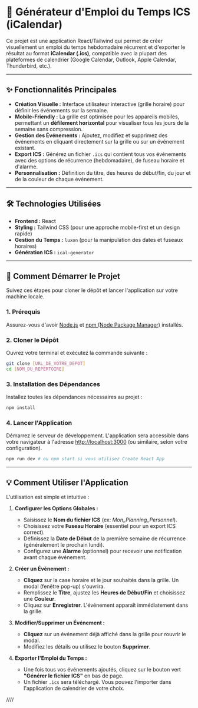 # 📅 Générateur d'Emploi du Temps ICS (iCalendar)

Ce projet est une application React/Tailwind qui permet de créer visuellement un emploi du temps hebdomadaire récurrent et d'exporter le résultat au format **iCalendar (.ics)**, compatible avec la plupart des plateformes de calendrier (Google Calendar, Outlook, Apple Calendar, Thunderbird, etc.).

-----

## ✨ Fonctionnalités Principales

  * **Création Visuelle :** Interface utilisateur interactive (grille horaire) pour définir les événements sur la semaine.
  * **Mobile-Friendly :** La grille est optimisée pour les appareils mobiles, permettant un **défilement horizontal** pour visualiser tous les jours de la semaine sans compression.
  * **Gestion des Événements :** Ajoutez, modifiez et supprimez des événements en cliquant directement sur la grille ou sur un événement existant.
  * **Export ICS :** Générez un fichier `.ics` qui contient tous vos événements avec des options de récurrence (hebdomadaire), de fuseau horaire et d'alarme.
  * **Personnalisation :** Définition du titre, des heures de début/fin, du jour et de la couleur de chaque événement.

-----

## 🛠️ Technologies Utilisées

  * **Frontend :** React
  * **Styling :** Tailwind CSS (pour une approche mobile-first et un design rapide)
  * **Gestion du Temps :** `luxon` (pour la manipulation des dates et fuseaux horaires)
  * **Génération ICS :** `ical-generator`

-----

## 🚀 Comment Démarrer le Projet

Suivez ces étapes pour cloner le dépôt et lancer l'application sur votre machine locale.

### 1\. Prérequis

Assurez-vous d'avoir [Node.js](https://nodejs.org/) et [npm (Node Package Manager)](https://www.npmjs.com/get-npm) installés.

### 2\. Cloner le Dépôt

Ouvrez votre terminal et exécutez la commande suivante :

```bash
git clone [URL_DE_VOTRE_DEPOT]
cd [NOM_DU_REPERTOIRE]
```

### 3\. Installation des Dépendances

Installez toutes les dépendances nécessaires au projet :

```bash
npm install
```

### 4\. Lancer l'Application

Démarrez le serveur de développement. L'application sera accessible dans votre navigateur à l'adresse [http://localhost:3000](https://www.google.com/search?q=http://localhost:3000) (ou similaire, selon votre configuration).

```bash
npm run dev # ou npm start si vous utilisez Create React App
```

-----

## 💡 Comment Utiliser l'Application

L'utilisation est simple et intuitive :

1.  **Configurer les Options Globales :**

      * Saisissez le **Nom du fichier ICS** (ex: *Mon\_Planning\_Personnel*).
      * Choisissez votre **Fuseau Horaire** (essentiel pour un export ICS correct).
      * Définissez la **Date de Début** de la première semaine de récurrence (généralement le prochain lundi).
      * Configurez une **Alarme** (optionnel) pour recevoir une notification avant chaque événement.

2.  **Créer un Événement :**

      * **Cliquez** sur la case horaire et le jour souhaités dans la grille. Un modal (fenêtre pop-up) s'ouvrira.
      * Remplissez le **Titre**, ajustez les **Heures de Début/Fin** et choisissez une **Couleur**.
      * Cliquez sur **Enregistrer**. L'événement apparaît immédiatement dans la grille.

3.  **Modifier/Supprimer un Événement :**

      * **Cliquez** sur un événement déjà affiché dans la grille pour rouvrir le modal.
      * Modifiez les détails ou utilisez le bouton **Supprimer**.

4.  **Exporter l'Emploi du Temps :**

      * Une fois tous vos événements ajoutés, cliquez sur le bouton vert **"Générer le fichier ICS"** en bas de page.
      * Un fichier `.ics` sera téléchargé. Vous pouvez l'importer dans l'application de calendrier de votre choix.




////

